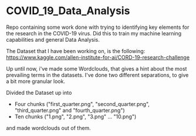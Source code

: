 # COVID_19_Data_Analysis
Repo containing some work done with trying to identifying key elements for the research in the COVID-19 virus. Did this to train my machine learning capabilities and general Data Analysis.

The Dataset that I have been working on, is the following:
https://www.kaggle.com/allen-institute-for-ai/CORD-19-research-challenge

Up until now, i've made some Wordclouds, that gives a hint about the most prevailing terms in the datasets. 
I've done two different separations, to give a bit more granular look.

Divided the Dataset up into
- Four chunks ("first_quarter.png", "second_quarter.png", "third_quarter.png" and "fourth_quarter.png")
- Ten chunks ("1.png", "2.png", "3.png" ... "10.png")

and made wordclouds out of them.
